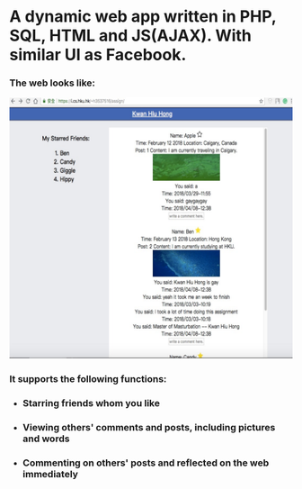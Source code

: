 # A dynamic web app written in PHP, SQL, HTML and JS(AJAX). With similar UI as Facebook.

### The web looks like:
<img src="https://github.com/kwanhiuhong/Social_Media_Web_in_PhP_SQL_JS/blob/master/Social_media_UI.png"/>

### It supports the following functions:
<ul>
    <li>
        <h3>Starring friends whom you like</h3>
    </li>               
    <li>
        <h3>Viewing others' comments and posts, including pictures and words</h3>
    </li>
    <li>
        <h3>Commenting on others' posts and reflected on the web immediately</h3>
    </li>
</ul>
